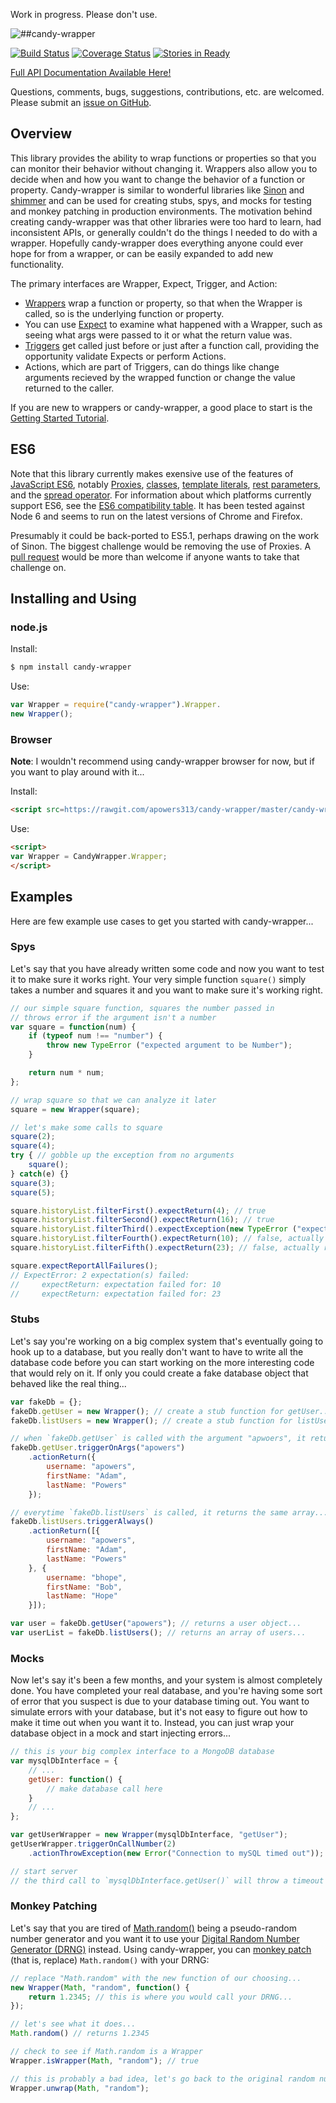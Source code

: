 Work in progress. Please don't use.

![##candy-wrapper](https://cdn.rawgit.com/apowers313/candy-wrapper/2e325ece/img/candy-wrapper-full-logo-1116x200.png?raw=true)

[![Build Status](https://travis-ci.org/apowers313/candy-wrapper.svg?branch=master)](https://travis-ci.org/apowers313/candy-wrapper)
[![Coverage Status](https://coveralls.io/repos/github/apowers313/candy-wrapper/badge.svg?branch=master)](https://coveralls.io/github/apowers313/candy-wrapper?branch=master)
[![Stories in Ready](https://badge.waffle.io/apowers313/candy-wrapper.png?label=ready&title=Ready)](https://waffle.io/apowers313/candy-wrapper)

<!-- [![Sauce Test Status](https://saucelabs.com/browser-matrix/apowers313.svg)](https://saucelabs.com/u/apowers313) -->

[Full API Documentation Available Here!](https://apowers313.github.io/candy-wrapper)

Questions, comments, bugs, suggestions, contributions, etc. are welcomed. Please submit an [issue on GitHub](https://github.com/apowers313/candy-wrapper/issues).

## Overview

This library provides the ability to wrap functions or properties so that you can monitor their behavior without changing it. Wrappers also allow you to decide when and how you want to change the behavior of a function or property. Candy-wrapper is similar to wonderful libraries like [Sinon](http://sinonjs.org/) and [shimmer](https://www.npmjs.com/package/shimmer) and can be used for creating stubs, spys, and mocks for testing and monkey patching in production environments. The motivation behind creating candy-wrapper was that other libraries were too hard to learn, had inconsistent APIs, or generally couldn't do the things I needed to do with a wrapper. Hopefully candy-wrapper does everything anyone could ever hope for from a wrapper, or can be easily expanded to add new functionality.

The primary interfaces are Wrapper, Expect, Trigger, and Action:
* [Wrappers](https://apowers313.github.io/candy-wrapper/Wrapper.html) wrap a function or property, so that when the Wrapper is called, so is the underlying function or property.
* You can use [Expect](https://apowers313.github.io/candy-wrapper/Expect.html) to examine what happened with a Wrapper, such as seeing what args were passed to it or what the return value was.
* [Triggers](https://apowers313.github.io/candy-wrapper/Trigger.html) get called just before or just after a function call, providing the opportunity validate Expects or perform Actions.
* Actions, which are part of Triggers, can do things like change arguments recieved by the wrapped function or change the value returned to the caller.

If you are new to wrappers or candy-wrapper, a good place to start is the [Getting Started Tutorial](https://apowers313.github.io/candy-wrapper/tutorial-getting-started.html).

## ES6
Note that this library currently makes exensive use of the features of [JavaScript ES6](http://www.ecma-international.org/ecma-262/6.0/), notably [Proxies](https://developer.mozilla.org/en-US/docs/Web/JavaScript/Reference/Global_Objects/Proxy), [classes](https://developer.mozilla.org/en-US/docs/Web/JavaScript/Reference/Classes), [template literals](https://developer.mozilla.org/en-US/docs/Web/JavaScript/Reference/Template_literals), [rest parameters](https://developer.mozilla.org/en-US/docs/Web/JavaScript/Reference/Functions/rest_parameters), and the [spread operator](https://developer.mozilla.org/en-US/docs/Web/JavaScript/Reference/Operators/Spread_operator). For information about which platforms currently support ES6, see the [ES6 compatibility table](https://kangax.github.io/compat-table/es6/). It has been tested against Node 6 and seems to run on the latest versions of Chrome and Firefox.

Presumably it could be back-ported to ES5.1, perhaps drawing on the work of Sinon. The biggest challenge would be removing the use of Proxies. A [pull request](https://github.com/apowers313/candy-wrapper) would be more than welcome if anyone wants to take that challenge on.

## Installing and Using

### node.js

Install:

``` bash
$ npm install candy-wrapper
```

Use:

``` js
var Wrapper = require("candy-wrapper").Wrapper.
new Wrapper();
```

### Browser

**Note**: I wouldn't recommend using candy-wrapper browser for now, but if you want to play around with it...

Install:

``` html
<script src=https://rawgit.com/apowers313/candy-wrapper/master/candy-wrapper.js></script>
```

Use:

``` html
<script>
var Wrapper = CandyWrapper.Wrapper;
</script>
```

## Examples
Here are few example use cases to get you started with candy-wrapper...

### Spys
Let's say that you have already written some code and now you want to test it to make sure it works right. Your very simple function `square()` simply takes a number and squares it and you want to make sure it's working right.

``` js
// our simple square function, squares the number passed in
// throws error if the argument isn't a number
var square = function(num) {
    if (typeof num !== "number") {
        throw new TypeError ("expected argument to be Number");
    }

    return num * num;
};

// wrap square so that we can analyze it later
square = new Wrapper(square);

// let's make some calls to square
square(2);
square(4);
try { // gobble up the exception from no arguments
    square();
} catch(e) {}
square(3);
square(5);

square.historyList.filterFirst().expectReturn(4); // true
square.historyList.filterSecond().expectReturn(16); // true
square.historyList.filterThird().expectException(new TypeError ("expected argument to be Number")); // true
square.historyList.filterFourth().expectReturn(10); // false, actually returned 9
square.historyList.filterFifth().expectReturn(23); // false, actually returned 25

square.expectReportAllFailures();
// ExpectError: 2 expectation(s) failed:
//     expectReturn: expectation failed for: 10
//     expectReturn: expectation failed for: 23
```

### Stubs
Let's say you're working on a big complex system that's eventually going to hook up to a database, but you really don't want to have to write all the database code before you can start working on the more interesting code that would rely on it. If only you could create a fake database object that behaved like the real thing...

``` js
var fakeDb = {};
fakeDb.getUser = new Wrapper(); // create a stub function for getUser...
fakeDb.listUsers = new Wrapper(); // create a stub function for listUsers...

// when `fakeDb.getUser` is called with the argument "apwoers", it returns the object below
fakeDb.getUser.triggerOnArgs("apowers")
    .actionReturn({
        username: "apowers",
        firstName: "Adam",
        lastName: "Powers"
    });

// everytime `fakeDb.listUsers` is called, it returns the same array...
fakeDb.listUsers.triggerAlways()
    .actionReturn([{
        username: "apowers",
        firstName: "Adam",
        lastName: "Powers"
    }, {
        username: "bhope",
        firstName: "Bob",
        lastName: "Hope"
    }]);

var user = fakeDb.getUser("apowers"); // returns a user object...
var userList = fakeDb.listUsers(); // returns an array of users...
```

### Mocks
Now let's say it's been a few months, and your system is almost completely done. You have completed your real database, and you're having some sort of error that you suspect is due to your database timing out. You want to simulate errors with your database, but it's not easy to figure out how to make it time out when you want it to. Instead, you can just wrap your database object in a mock and start injecting errors...

``` js
// this is your big complex interface to a MongoDB database
var mysqlDbInterface = {
    // ...
    getUser: function() {
        // make database call here
    }
    // ...
};

var getUserWrapper = new Wrapper(mysqlDbInterface, "getUser");
getUserWrapper.triggerOnCallNumber(2)
    .actionThrowException(new Error("Connection to mySQL timed out"));

// start server
// the third call to `mysqlDbInterface.getUser()` will throw a timeout Error now..
```

### Monkey Patching
Let's say that you are tired of [Math.random()](https://developer.mozilla.org/en-US/docs/Web/JavaScript/Reference/Global_Objects/Math/random) being a pseudo-random number generator and you want it to use your [Digital Random Number Generator (DRNG)](https://software.intel.com/en-us/articles/intel-digital-random-number-generator-drng-software-implementation-guide) instead. Using candy-wrapper, you can [monkey patch](https://en.wikipedia.org/wiki/Monkey_patch) (that is, replace) `Math.random()` with your DRNG:

``` js
// replace "Math.random" with the new function of our choosing...
new Wrapper(Math, "random", function() {
    return 1.2345; // this is where you would call your DRNG...
});

// let's see what it does...
Math.random() // returns 1.2345

// check to see if Math.random is a Wrapper
Wrapper.isWrapper(Math, "random"); // true

// this is probably a bad idea, let's go back to the original random number generator...
Wrapper.unwrap(Math, "random");
```